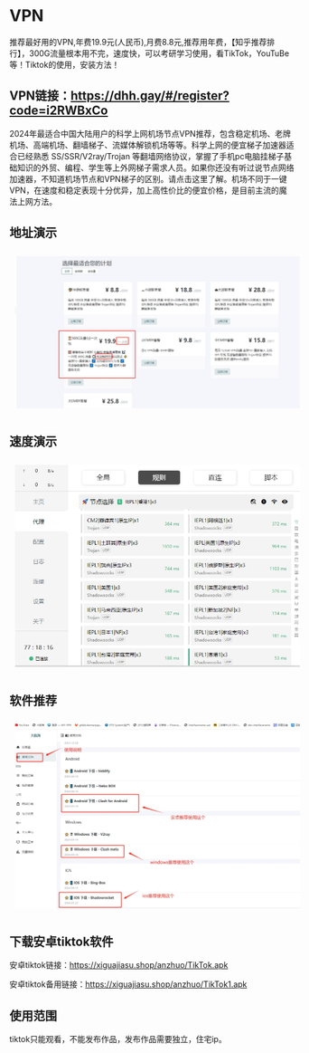 # VPN
推荐最好用的VPN,年费19.9元(人民币),月费8.8元,推荐用年费，【知乎推荐排行】，300G流量根本用不完，速度快，可以考研学习使用，看TikTok，YouTuBe等！Tiktok的使用，安装方法！

## VPN链接：https://dhh.gay/#/register?code=i2RWBxCo

2024年最适合中国大陆用户的科学上网机场节点VPN推荐，包含稳定机场、老牌机场、高端机场、翻墙梯子、流媒体解锁机场等等。科学上网的便宜梯子加速器适合已经熟悉 SS/SSR/V2ray/Trojan 等翻墙网络协议，掌握了手机pc电脑挂梯子基础知识的外贸、编程、学生等上外网梯子需求人员。如果你还没有听过说节点网络加速器，不知道机场节点和VPN梯子的区别。请点击这里了解。机场不同于一键VPN，在速度和稳定表现十分优异，加上高性价比的便宜价格，是目前主流的魔法上网方法。

## 地址演示
<div>
  <img style="margin:10px" src="./04.png" alt="drawing" />
</div>

## 速度演示
<div>
  <img style="margin:10px" src="./05.png" alt="drawing" />
</div>

## 软件推荐
<div>
  <img style="margin:10px" src="./06.png" alt="drawing" />
</div>

## 下载安卓tiktok软件
安卓tiktok链接：https://xiguajiasu.shop/anzhuo/TikTok.apk

安卓tiktok备用链接：https://xiguajiasu.shop/anzhuo/TikTok1.apk

## 使用范围
tiktok只能观看，不能发布作品，发布作品需要独立，住宅ip。
